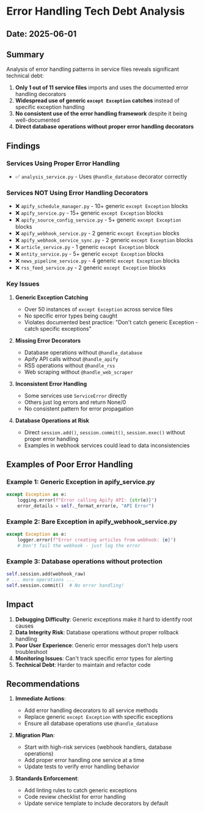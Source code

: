 # Error Handling Tech Debt Analysis

## Date: 2025-06-01

## Summary

Analysis of error handling patterns in service files reveals significant technical debt:

1. **Only 1 out of 11 service files** imports and uses the documented error handling decorators
2. **Widespread use of generic `except Exception` catches** instead of specific exception handling
3. **No consistent use of the error handling framework** despite it being well-documented
4. **Direct database operations without proper error handling decorators**

## Findings

### Services Using Proper Error Handling
- ✅ `analysis_service.py` - Uses `@handle_database` decorator correctly

### Services NOT Using Error Handling Decorators
- ❌ `apify_schedule_manager.py` - 10+ generic `except Exception` blocks
- ❌ `apify_service.py` - 15+ generic `except Exception` blocks
- ❌ `apify_source_config_service.py` - 5+ generic `except Exception` blocks
- ❌ `apify_webhook_service.py` - 2 generic `except Exception` blocks
- ❌ `apify_webhook_service_sync.py` - 2 generic `except Exception` blocks
- ❌ `article_service.py` - 1 generic `except Exception` block
- ❌ `entity_service.py` - 5+ generic `except Exception` blocks
- ❌ `news_pipeline_service.py` - 4 generic `except Exception` blocks
- ❌ `rss_feed_service.py` - 2 generic `except Exception` blocks

### Key Issues

1. **Generic Exception Catching**
   - Over 50 instances of `except Exception` across service files
   - No specific error types being caught
   - Violates documented best practice: "Don't catch generic Exception - catch specific exceptions"

2. **Missing Error Decorators**
   - Database operations without `@handle_database`
   - Apify API calls without `@handle_apify`
   - RSS operations without `@handle_rss`
   - Web scraping without `@handle_web_scraper`

3. **Inconsistent Error Handling**
   - Some services use `ServiceError` directly
   - Others just log errors and return None/0
   - No consistent pattern for error propagation

4. **Database Operations at Risk**
   - Direct `session.add()`, `session.commit()`, `session.exec()` without proper error handling
   - Examples in webhook services could lead to data inconsistencies

## Examples of Poor Error Handling

### Example 1: Generic Exception in apify_service.py
```python
except Exception as e:
    logging.error(f"Error calling Apify API: {str(e)}")
    error_details = self._format_error(e, "API Error")
```

### Example 2: Bare Exception in apify_webhook_service.py
```python
except Exception as e:
    logger.error(f"Error creating articles from webhook: {e}")
    # Don't fail the webhook - just log the error
```

### Example 3: Database operations without protection
```python
self.session.add(webhook_raw)
# ... more operations ...
self.session.commit()  # No error handling!
```

## Impact

1. **Debugging Difficulty**: Generic exceptions make it hard to identify root causes
2. **Data Integrity Risk**: Database operations without proper rollback handling
3. **Poor User Experience**: Generic error messages don't help users troubleshoot
4. **Monitoring Issues**: Can't track specific error types for alerting
5. **Technical Debt**: Harder to maintain and refactor code

## Recommendations

1. **Immediate Actions**:
   - Add error handling decorators to all service methods
   - Replace generic `except Exception` with specific exceptions
   - Ensure all database operations use `@handle_database`

2. **Migration Plan**:
   - Start with high-risk services (webhook handlers, database operations)
   - Add proper error handling one service at a time
   - Update tests to verify error handling behavior

3. **Standards Enforcement**:
   - Add linting rules to catch generic exceptions
   - Code review checklist for error handling
   - Update service template to include decorators by default

